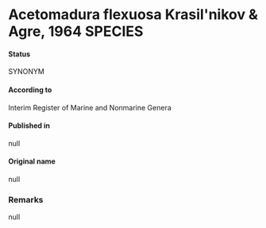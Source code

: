 # Acetomadura flexuosa Krasil'nikov & Agre, 1964 SPECIES

#### Status
SYNONYM

#### According to
Interim Register of Marine and Nonmarine Genera

#### Published in
null

#### Original name
null

### Remarks
null